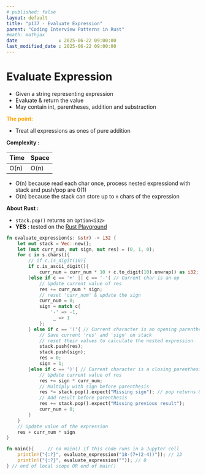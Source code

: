 ```yaml
---
# published: false
layout: default
title: "p137 - Evaluate Expression"
parent: "Coding Interview Patterns in Rust"
#math: mathjax
date               : 2025-06-22 09:00:00
last_modified_date : 2025-06-22 09:00:00
---
```


# Evaluate Expression

* Given a string representing expression
* Evaluate & return the value
* May contain int, parentheses, addition and substraction

<span style="color:orange"><b>The point:</b></span>

* Treat all expressions as ones of pure addition


**Complexity :**

| Time | Space |
|------|-------|
| O(n) | O(n)  |

* O(n) because read each char once, process nested expressiond with stack and push/pop are 0(1)
* O(n) because the stack can store up to ``n`` chars of the expression 

**About Rust :**
* ``stack.pop()`` returns an ``Option<i32>``
* **YES** : tested on the [Rust Playground](https://play.rust-lang.org/)

<!-- 
<span style="color:red"><b>TODO : </b></span> 
* Add comments in the source code        
 -->

<!-- * <span style="color:lime"><b>Preferred solution?</b></span>      -->



```rust
fn evaluate_expression(s: &str) -> i32 {
    let mut stack = Vec::new();
    let (mut curr_num, mut sign, mut res) = (0, 1, 0);
    for c in s.chars(){
        // if c.is_digit(10){
        if c.is_ascii_digit(){
            curr_num = curr_num * 10 + c.to_digit(10).unwrap() as i32;
        }else if c == '+' || c == '-'{ // Current char is an op
            // Update current value of res 
            res += curr_num * sign;
            // reset 'curr_num' & update the sign
            curr_num = 0;
            sign = match c{
                '-' => -1,
                 _ => 1
            };
        } else if c == '('{ // Current character is an opening parenthesis
            // Save current 'res' and 'sign' on stack 
            // reset their values to calculate the nested expression.
            stack.push(res);
            stack.push(sign);
            res = 0;
            sign = 1;
        }else if c == ')'{ // Current character is a closing parenthesis
            // Update current value of res
            res += sign * curr_num;
            // Multiply with sign before parenthesis
            res *= stack.pop().expect("Missing sign"); // pop returns Option<i32>
            // Add result before parenthesis
            res += stack.pop().expect("Missing previous result");
            curr_num = 0;
        }
    }
    // Update value of the expression
    res + curr_num * sign
}

fn main(){     // no main() if this code runs in a Jupyter cell 
    println!("{:?}", evaluate_expression("18-(7+(2-4))")); // 13
    println!("{:?}", evaluate_expression("")); // 0
} // end of local scope OR end of main()       

```
